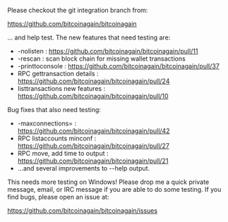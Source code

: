 Please checkout the git integration branch from:

https://github.com/bitcoinagain/bitcoinagain

... and help test.  The new features that need testing are:

* -nolisten : https://github.com/bitcoinagain/bitcoinagain/pull/11
* -rescan : scan block chain for missing wallet transactions
* -printtoconsole : https://github.com/bitcoinagain/bitcoinagain/pull/37
* RPC gettransaction details : https://github.com/bitcoinagain/bitcoinagain/pull/24
* listtransactions new features : https://github.com/bitcoinagain/bitcoinagain/pull/10

Bug fixes that also need testing:

* -maxconnections= : https://github.com/bitcoinagain/bitcoinagain/pull/42
* RPC listaccounts minconf : https://github.com/bitcoinagain/bitcoinagain/pull/27
* RPC move, add time to output : https://github.com/bitcoinagain/bitcoinagain/pull/21
* ...and several improvements to --help output.

This needs more testing on Windows!  Please drop me a quick private message, email, or IRC message if you are able to do some testing.  If you find bugs, please open an issue at:

https://github.com/bitcoinagain/bitcoinagain/issues
